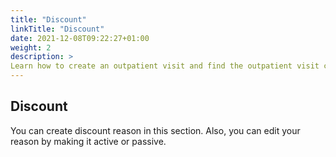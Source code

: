 ```yaml
---
title: "Discount"
linkTitle: "Discount"
date: 2021-12-08T09:22:27+01:00
weight: 2
description: >
Learn how to create an outpatient visit and find the outpatient visit created previously
---
```


## Discount

You can create discount reason in this section. Also, you can edit your reason by making it active or passive.


